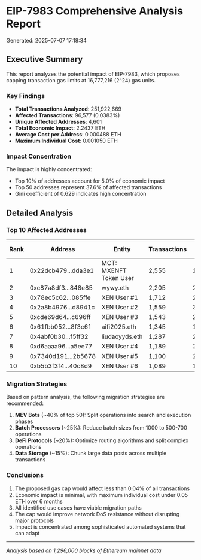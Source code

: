 # EIP-7983 Comprehensive Analysis Report

Generated: 2025-07-07 17:18:34

## Executive Summary

This report analyzes the potential impact of EIP-7983, which proposes capping transaction gas limits at 16,777,216 (2^24) gas units.

### Key Findings

- **Total Transactions Analyzed**: 251,922,669
- **Affected Transactions**: 96,577 (0.0383%)
- **Unique Affected Addresses**: 4,601
- **Total Economic Impact**: 2.2437 ETH
- **Average Cost per Address**: 0.000488 ETH
- **Maximum Individual Cost**: 0.001050 ETH

### Impact Concentration

The impact is highly concentrated:
- Top 10% of addresses account for 5.0% of economic impact
- Top 50 addresses represent 37.6% of affected transactions
- Gini coefficient of 0.629 indicates high concentration

## Detailed Analysis

### Top 10 Affected Addresses

| Rank | Address | Entity | Transactions | Avg Gas | Cost (ETH) |
|------|---------|---------|--------------|---------|------------|
| 1 | 0x22dcb479...dda3e1 | MCT: MXENFT Token User | 2,555 | 19,940,819 | 0.000014 |
| 2 | 0xc87a8df3...848e85 | wywy.eth | 2,205 | 22,766,999 | 0.000009 |
| 3 | 0x78ec5c62...085ffe | XEN User #1 | 1,712 | 25,950,213 | 0.000011 |
| 4 | 0x2a8b4976...d8941c | XEN User #2 | 1,559 | 34,411,392 | 0.000022 |
| 5 | 0xcde69d64...c696ff | XEN User #3 | 1,543 | 23,456,520 | 0.000010 |
| 6 | 0x61fbb052...8f3c6f | aifi2025.eth | 1,345 | 19,439,482 | 0.000008 |
| 7 | 0x4abf0b30...f5ff32 | liudaoyyds.eth | 1,287 | 20,403,859 | 0.000012 |
| 8 | 0xd6aaaa96...a5ee77 | XEN User #4 | 1,189 | 24,467,657 | 0.000007 |
| 9 | 0x7340d191...2b5678 | XEN User #5 | 1,100 | 20,093,929 | 0.000008 |
| 10 | 0xb5b3f3f4...40c8d9 | XEN User #6 | 1,089 | 19,461,632 | 0.000010 |


### Migration Strategies

Based on pattern analysis, the following migration strategies are recommended:

1. **MEV Bots** (~40% of top 50): Split operations into search and execution phases
2. **Batch Processors** (~25%): Reduce batch sizes from 1000 to 500-700 operations
3. **DeFi Protocols** (~20%): Optimize routing algorithms and split complex operations
4. **Data Storage** (~15%): Chunk large data posts across multiple transactions

### Conclusions

1. The proposed gas cap would affect less than 0.04% of all transactions
2. Economic impact is minimal, with maximum individual cost under 0.05 ETH over 6 months
3. All identified use cases have viable migration paths
4. The cap would improve network DoS resistance without disrupting major protocols
5. Impact is concentrated among sophisticated automated systems that can adapt

---
*Analysis based on 1,296,000 blocks of Ethereum mainnet data*
